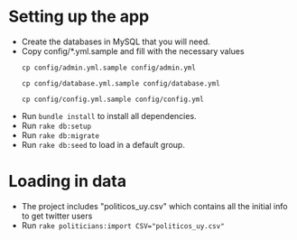 # Setting up the app

* Create the databases in MySQL that you will need.
* Copy config/*.yml.sample and fill with the necessary values
  ```
  cp config/admin.yml.sample config/admin.yml
  ```
  ```
  cp config/database.yml.sample config/database.yml
  ```
  ```
  cp config/config.yml.sample config/config.yml
  ```
* Run ```bundle install``` to install all dependencies.
* Run ```rake db:setup```
* Run ```rake db:migrate```
* Run ```rake db:seed``` to load in a default group.

# Loading in data
* The project includes "politicos_uy.csv" which contains all the initial info to get twitter users
* Run ```rake politicians:import CSV="politicos_uy.csv"```
